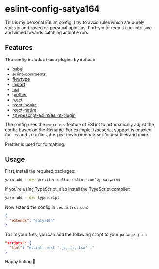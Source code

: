 # eslint-config-satya164

This is my personal ESLint config. I try to avoid rules which are purely stylistic and based on personal opinions. I'm tryin to keep it non-intrusive and aimed towards catching actual errors.

## Features

The config includes these plugins by default:

- [babel](https://github.com/babel/eslint-plugin-babel)
- [eslint-comments](https://github.com/mysticatea/eslint-plugin-eslint-comments)
- [flowtype](https://github.com/gajus/eslint-plugin-flowtype)
- [import](https://github.com/benmosher/eslint-plugin-import/issues)
- [jest](https://github.com/jest-community/eslint-plugin-jest/issues)
- [prettier](https://github.com/prettier/eslint-plugin-prettier)
- [react](https://github.com/yannickcr/eslint-plugin-react/issues)
- [react-hooks](https://www.npmjs.com/package/eslint-plugin-react-hooks)
- [react-native](https://github.com/intellicode/eslint-plugin-react-native)
- [@typescript-eslint/eslint-plugin](https://github.com/typescript-eslint/typescript-eslint)

The config uses the `overrides` feature of ESLint to automatically adjust the config based on the filename. For example, typescript support is enabled for `.ts` and `.tsx` files, the `jest` environment is set for test files and more.

Prettier is used for formatting.

## Usage

First, install the required packages:

```sh
yarn add --dev prettier eslint eslint-config-satya164
```

If you're using TypeScript, also install the TypeScript compiler:

```sh
yarn add --dev typescript
```

Now extend the config in `.eslintrc.json`:

```json
{
  "extends": "satya164"
}
```

To lint your files, you can add the following script to your `package.json`:

```json
"scripts": {
  "lint": "eslint --ext '.js,.ts,.tsx' ."
}
```

Happy linting 🎉
